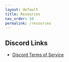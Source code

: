 ```yaml
---
layout: default
title: Resources
nav_order: 10
permalink: /resources
---
```


## Discord Links
* [Discord Terms of Service](https://discordapp.com/terms)
